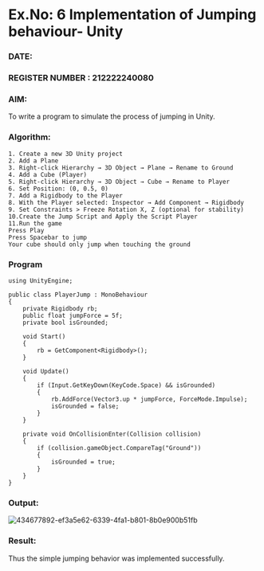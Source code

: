 # Ex.No: 6  Implementation of Jumping  behaviour- Unity
### DATE:                                                                            
### REGISTER NUMBER : 212222240080
### AIM: 
To write a program to simulate the process of jumping in Unity.
### Algorithm:
```
1. Create a new 3D Unity project
2. Add a Plane
3. Right-click Hierarchy → 3D Object → Plane → Rename to Ground
4. Add a Cube (Player)
5. Right-click Hierarchy → 3D Object → Cube → Rename to Player
6. Set Position: (0, 0.5, 0)
7. Add a Rigidbody to the Player
8. With the Player selected: Inspector → Add Component → Rigidbody
9. Set Constraints > Freeze Rotation X, Z (optional for stability)
10.Create the Jump Script and Apply the Script Player
11.Run the game
Press Play
Press Spacebar to jump
Your cube should only jump when touching the ground
```
### Program
```
using UnityEngine;

public class PlayerJump : MonoBehaviour
{
    private Rigidbody rb;
    public float jumpForce = 5f;
    private bool isGrounded;

    void Start()
    {
        rb = GetComponent<Rigidbody>();
    }

    void Update()
    {
        if (Input.GetKeyDown(KeyCode.Space) && isGrounded)
        {
            rb.AddForce(Vector3.up * jumpForce, ForceMode.Impulse);
            isGrounded = false;
        }
    }

    private void OnCollisionEnter(Collision collision)
    {
        if (collision.gameObject.CompareTag("Ground"))
        {
            isGrounded = true;
        }
    }
}
```
### Output:
![434677892-ef3a5e62-6339-4fa1-b801-8b0e900b51fb](https://github.com/user-attachments/assets/c9b31bcb-66d7-42dd-a007-ec72e52ec31a)

### Result:
Thus the simple jumping behavior was implemented successfully.
